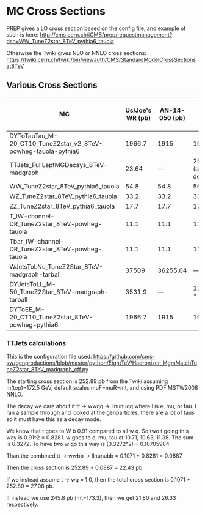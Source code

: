 # MC Cross Sections

PREP gives a LO cross section based on the config file, and example of such is
here:
http://cms.cern.ch/iCMS/prep/requestmanagement?dsn=WW_TuneZ2star_8TeV_pythia6_tauola

Otherwise the Twiki gives NLO or NNLO cross sections:
https://twiki.cern.ch/twiki/bin/viewauth/CMS/StandardModelCrossSectionsat8TeV

## Various Cross Sections

| MC                                                            | Us/Joe's WR (pb) | AN-14-050 (pb) | Twiki (pb)            | PREP LO Only (pb) |
|---------------------------------------------------------------|------------------|----------------|-----------------------|-------------------|
| DYToTauTau_M-20_CT10_TuneZ2star_v2_8TeV-powheg-tauola-pythia6 | 1966.7           | 1915           | 1966.7                | 1871              |
| TTJets_FullLeptMGDecays_8TeV-madgraph                         | 23.64            | —              | 252.89 (all decays!!) | 13.43             |
| WW_TuneZ2star_8TeV_pythia6_tauola                             | 54.8             | 54.8           | 56.0                  | 33.61             |
| WZ_TuneZ2star_8TeV_pythia6_tauola                             | 33.2             | 33.2           | 33.21                 | 12.63             |
| ZZ_TuneZ2star_8TeV_pythia6_tauola                             | 17.7             | 17.7           | 17.0                  | 5.196             |
| T_tW-channel-DR_TuneZ2star_8TeV-powheg-tauola                 | 11.1             | 11.1           | 11.1                  | 10.7              |
| Tbar_tW-channel-DR_TuneZ2star_8TeV-powheg-tauola              | 11.1             | 11.1           | 11.1                  | 10.7              |
| WJetsToLNu_TuneZ2Star_8TeV-madgraph-tarball                   | 37509            | 36255.04       | —                     | 30400             |
| DYJetsToLL_M-50_TuneZ2Star_8TeV-madgraph-tarball              | 3531.9           | —              | 1177.3 * 3            | 2950              |
| DYToEE_M-20_CT10_TuneZ2star_8TeV-powheg-pythia6               | 1966.7           | 1915           | 1966.7                | 1871              |

### TTJets calculations

This is the configuration file used:
https://github.com/cms-sw/genproductions/blob/master/python/EightTeV/Hadronizer_MgmMatchTuneZ2star_8TeV_madgraph_cff.py

The starting cross section is 252.89 pb from the Twiki assuming m(top)=172.5
GeV, default scales muF=muR=mt, and using PDF MSTW2008 NNLO.

The decay we care about it tt -> wwqq -> llnunuqq where l is e, mu, or tau. I
ran a sample through and looked at the genparticles, there are a lot of taus
so it must have this as a decay mode.

We know that t goes to W b 0.91 compared to all w q. So two t going this way
is 0.91^2 = 0.8281. w goes to e, mu, tau at
10.71, 10.63, 11.38. The sum is 0.3272. To have two w go this way is
(0.3272^2) = 0.10705984.

Than the combined tt -> wwbb -> llnunubb = 0.1071 * 0.8281 = 0.0887

Then the cross section is 252.89 * 0.0887 = 22.43 pb

If we instead assume t -> wq = 1.0, then the total cross section is 0.1071 *
252.89 = 27.08 pb.

If instead we use 245.8 pb (mt=173.3), then we get 21.80 and 26.33
respectively.
